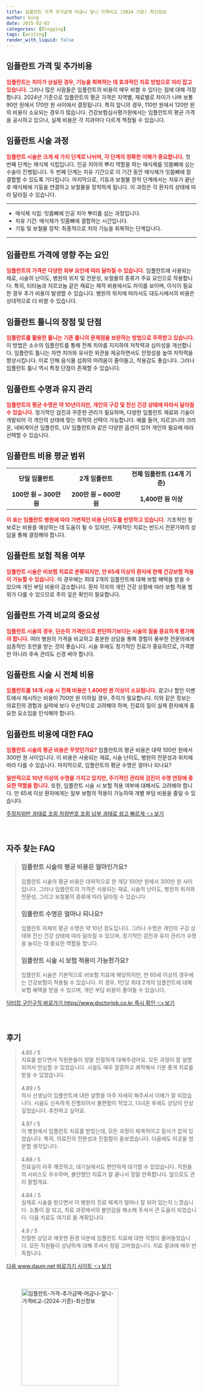 ```yaml
---
title: 임플란트 가격 추가금액 어금니 앞니 가격비교 (2024 기준) 최신정보
author: bing
date: 2025-02-02
categories: [Blogging]
tags: [writing]
render_with_liquid: false
---
```



<h2 id='임플란트_가격_및_추가비용'>임플란트 가격 및 추가비용</h2>

<p><b><span style="color: #ee2323;">임플란트는 치아가 상실된 경우, 기능을 회복하는 데 효과적인 치료 방법으로 자리 잡고 있습니다.</span></b> 그러나 많은 사람들은 임플란트의 비용이 매우 비쌀 수 있다는 점에 대해 걱정합니다. 2024년 기준으로 임플란트의 평균 가격은 지역별, 재료별로 차이가 나며 보통 90만 원에서 170만 원 사이에서 결정됩니다. 특히 앞니의 경우, 110만 원에서 120만 원의 비용이 소요되는 경우가 많습니다. 건강보험심사평가원에서는 임플란트의 평균 가격을 공시하고 있으나, 실제 비용은 각 치과마다 다르게 책정될 수 있습니다. </p>

<h2 id='임플란트_시술_과정'>임플란트 시술 과정</h2>

<p><b><span style="color: #ee2323;">임플란트 시술은 크게 세 가지 단계로 나뉘며, 각 단계의 정확한 이해가 중요합니다.</span></b> 첫 번째 단계는 매식체 식립입니다. 인공 치아의 뿌리 역할을 하는 매식체를 잇몸뼈에 심는 수술이 진행됩니다. 두 번째 단계는 치유 기간으로 이 기간 동안 매식체가 잇몸뼈에 잘 결합할 수 있도록 기다립니다. 마지막으로, 기둥과 보철물 장착 단계에서는 치유가 끝난 후 매식체에 기둥을 연결하고 보철물을 장착하게 됩니다. 이 과정은 각 환자의 상태에 따라 달라질 수 있습니다.</p>

<hr />

<ul>
    <li>매식체 식립: 잇몸뼈에 인공 치아 뿌리를 심는 과정입니다.</li>
    <li>치유 기간: 매식체가 잇몸뼈에 결합하는 시간입니다.</li>
    <li>기둥 및 보철물 장착: 최종적으로 치아 기능을 회복하는 단계입니다.</li>
</ul>

<hr />

<h2 id='임플란트_가격에_영향_주는_요인'>임플란트 가격에 영향 주는 요인</h2>

<p><b><span style="color: #ee2323;">임플란트의 가격은 다양한 외부 요인에 따라 달라질 수 있습니다.</span></b> 임플란트에 사용되는 재료, 시술의 난이도, 병원의 위치 및 전문성, 보철물의 종류가 주요 요인으로 작용합니다. 특히, 티타늄과 지르코늄 같은 재료는 제작 비용에서도 차이를 보이며, 이식이 필요한 경우 추가 비용이 발생할 수 있습니다. 병원의 위치에 따라서도 대도시에서의 비용은 상대적으로 더 비쌀 수 있습니다.</p>

<h2 id='임플란트_틀니_장점_및_단점'>임플란트 틀니의 장점 및 단점</h2>

<p><b><span style="color: #ee2323;">임플란트를 활용한 틀니는 기존 틀니의 문제점을 보완하는 방법으로 주목받고 있습니다.</span></b> 이 방법은 소수의 임플란트를 통해 전체 치아를 지지하여 저작력과 심미성을 개선합니다. 임플란트 틀니는 자연 치아와 유사한 외관을 제공하면서도 안정성을 높여 저작력을 향상시킵니다. 이로 인해 음식물 섭취의 어려움이 줄어들고, 착용감도 좋습니다. 그러나 임플란트 틀니 역시 특정 단점이 존재할 수 있습니다.</p>

<h2 id='임플란트_수명과_유지관리'>임플란트 수명과 유지 관리</h2>

<p><b><span style="color: #ee2323;">임플란트의 평균 수명은 약 10년이지만, 개인의 구강 및 전신 건강 상태에 따라서 달라질 수 있습니다.</span></b> 정기적인 검진과 꾸준한 관리가 필요하며, 다양한 임플란트 재료와 기술이 개발되어 각 개인의 상태에 맞는 최적의 선택이 가능합니다. 예를 들어, 지르코니아 크라운, 네비게이션 임플란트, UV 임플란트와 같은 다양한 옵션이 있어 개인의 필요에 따라 선택할 수 있습니다. </p>

<h2 id='임플란트_비용_평균_범위'>임플란트 비용 평균 범위</h2>

<table>
    <tr>
        <td style="text-align: center; height: 17px;"><b>단일 임플란트</b></td>
        <td style="text-align: center; height: 17px;"><b>2개 임플란트</b></td>
        <td style="text-align: center; height: 17px;"><b>전체 임플란트 (14개 기준)</b></td>
    </tr>
    <tr>
        <td style="text-align: center; height: 17px;"><b>100만 원 ~ 300만 원</b></td>
        <td style="text-align: center; height: 17px;"><b>200만 원 ~ 600만 원</b></td>
        <td style="text-align: center; height: 17px;"><b>1,400만 원 이상</b></td>
    </tr>
</table>

<p><b><span style="color: #ee2323;">이 표는 임플란트 병원에 따라 가변적인 비용 난이도를 반영하고 있습니다.</span></b> 기초적인 정보로는 비용을 예상하는 데 도움이 될 수 있지만, 구체적인 치료는 반드시 전문가와의 상담을 통해 결정해야 합니다.</p>

<h2 id='임플란트_보험_적용 여부'>임플란트 보험 적용 여부</h2>

<p><b><span style="color: #ee2323;">임플란트 시술은 비보험 치료로 분류되지만, 만 65세 이상의 환자에 한해 건강보험 적용이 가능할 수 있습니다.</span></b> 이 경우에는 최대 2개의 임플란트에 대해 보험 혜택을 받을 수 있으며 개인 부담 비용이 감소합니다. 환자 각자의 개인 건강 상황에 따라 보험 적용 범위가 다를 수 있으므로 주의 깊은 확인이 필요합니다.</p>

<h2 id='임플란트_가격_비교_중요성'>임플란트 가격 비교의 중요성</h2>

<p><b><span style="color: #ee2323;">임플란트 시술의 경우, 단순히 가격만으로 판단하기보다는 시술의 질을 중요하게 평가해야 합니다.</span></b> 여러 병원의 가격을 비교하고 충분한 상담을 통해 경험이 풍부한 전문의에게 심층적인 조언을 받는 것이 좋습니다. 시술 후에도 정기적인 진료가 중요하므로, 가격뿐만 아니라 후속 관리도 신경 써야 합니다.</p>

<h2 id='임플란트_전체_비용'>임플란트 시술 시 전체 비용</h2>

<p><b><span style="color: #ee2323;">임플란트를 14개 시술 시 전체 비용은 1,400만 원 이상이 소요됩니다.</span></b> 광고나 할인 이벤트에서 제시하는 비용이 700만 원 이하일 경우, 주의가 필요합니다. 이와 같은 정보는 의료진의 경험과 실력에 보다 우선적으로 고려해야 하며, 진료의 질이 실제 환자에게 중요한 요소임을 인식해야 합니다.</p>

<h2 id='임플란트_비용에_대한_FAQ'>임플란트 비용에 대한 FAQ</h2>

<p><b><span style="color: #ee2323;">임플란트 시술의 평균 비용은 무엇인가요?</span></b> 임플란트의 평균 비용은 대략 100만 원에서 300만 원 사이입니다. 이 비용은 사용되는 재료, 시술 난이도, 병원의 전문성과 위치에 따라 다를 수 있습니다. 마지막으로, 임플란트의 평균 수명은 얼마나 되나요?</p>

<p><b><span style="color: #ee2323;">일반적으로 10년 이상의 수명을 가지고 있지만, 주기적인 관리와 검진이 수명 연장에 중요한 역할을 합니다.</span></b> 또한, 임플란트 시술 시 보험 적용 여부에 대해서도 고려해야 합니다. 만 65세 이상 환자에게는 일부 보험의 적용이 가능하여 개별 부담 비용을 줄일 수 있습니다.</p>


<p><a class="click-button" title="주정차위반 과태료 조회 차량번호 조회 납부 과태료 쉽고 빠르게" href="https://blackassets.github.io/posts/%EC%A3%BC%EC%A0%95%EC%B0%A8%EC%9C%84%EB%B0%98-%EA%B3%BC%ED%83%9C%EB%A3%8C-%EC%A1%B0%ED%9A%8C-%EC%B0%A8%EB%9F%89%EB%B2%88%ED%98%B8-%EC%A1%B0%ED%9A%8C-%EB%82%A9%EB%B6%80-%EA%B3%BC%ED%83%9C%EB%A3%8C-%EC%89%BD%EA%B3%A0-%EB%B9%A0%EB%A5%B4%EA%B2%8C/" rel="dofollow">주정차위반 과태료 조회 차량번호 조회 납부 과태료 쉽고 빠르게 👈 보기</a></p><br>
<h2 id='자주_찾는_FAQ'>자주 찾는 FAQ</h2>
<div itemscope="" itemtype="https://schema.org/FAQPage">
<blockquote>
<div itemscope="" itemprop="mainEntity" itemtype="https://schema.org/Question">
<h3 itemprop="name">임플란트 시술의 평균 비용은 얼마인가요?</h3>
<div itemscope="" itemprop="acceptedAnswer" itemtype="https://schema.org/Answer">
<span itemprop="text">
<p>임플란트 시술의 평균 비용은 대략적으로 한 개당 100만 원에서 300만 원 사이입니다. 그러나 임플란트의 가격은 사용되는 재료, 시술의 난이도, 병원의 위치와 전문성, 그리고 보철물의 종류에 따라 달라질 수 있습니다.</p>
</span>
</div>
</div>
<div itemscope="" itemprop="mainEntity" itemtype="https://schema.org/Question">
<h3 itemprop="name">임플란트 수명은 얼마나 되나요?</h3>
<div itemscope="" itemprop="acceptedAnswer" itemtype="https://schema.org/Answer">
<span itemprop="text">
<p>임플란트 자체의 평균 수명은 약 10년 정도입니다. 그러나 수명은 개인의 구강 상태와 전신 건강 상태에 따라 달라질 수 있으며, 정기적인 검진과 유지 관리가 수명을 늘리는 데 중요한 역할을 합니다.</p>
</span>
</div>
</div>
<div itemscope="" itemprop="mainEntity" itemtype="https://schema.org/Question">
<h3 itemprop="name">임플란트 시술 시 보험 적용이 가능한가요?</h3>
<div itemscope="" itemprop="acceptedAnswer" itemtype="https://schema.org/Answer">
<span itemprop="text">
<p>임플란트 시술은 기본적으로 비보험 치료에 해당하지만, 만 65세 이상의 경우에는 건강보험이 적용될 수 있습니다. 이 경우, 1인당 최대 2개의 임플란트에 대해 보험 혜택을 받을 수 있으며, 개인 부담 비용이 줄어들 수 있습니다.</p>
</span>
</div>
</div>
</blockquote>
</div>
<p><a class="click-button" title="닥터잡 구인구직 바로가기 https//www.doctorjob.co.kr 즉시 확인" href="https://blackassets.github.io/posts/%EB%8B%A5%ED%84%B0%EC%9E%A1-%EA%B5%AC%EC%9D%B8%EA%B5%AC%EC%A7%81-%EB%B0%94%EB%A1%9C%EA%B0%80%EA%B8%B0-httpswww.doctorjob.co.kr-%EC%A6%89%EC%8B%9C-%ED%99%95%EC%9D%B8/" rel="dofollow">닥터잡 구인구직 바로가기 https//www.doctorjob.co.kr 즉시 확인 👈 보기</a></p><br>
<h2 id='후기'>후기</h2>
<div itemscope itemtype="https://schema.org/Product">
  <blockquote>
  <div itemprop="review" itemscope itemtype="https://schema.org/Review">
      <div itemprop="reviewRating" itemscope itemtype="https://schema.org/Rating"> <span itemprop="ratingValue">4.85</span> / <span itemprop="bestRating">5</span> </div>
      <span itemprop="reviewBody">치료를 받으면서 직원분들이 정말 친절하게 대해주셨어요. 모든 과정이 잘 설명되어서 안심할 수 있었습니다. 시설도 매우 깔끔하고 쾌적해서 기분 좋게 치료를 받을 수 있었습니다.</span>
  </div>
  <br>
  <div itemprop="review" itemscope itemtype="https://schema.org/Review">
      <div itemprop="reviewRating" itemscope itemtype="https://schema.org/Rating"> <span itemprop="ratingValue">4.89</span> / <span itemprop="bestRating">5</span> </div>
      <span itemprop="reviewBody">의사 선생님이 임플란트에 대한 설명을 아주 자세히 해주셔서 이해가 잘 되었습니다. 시술도 신속하게 진행되어서 불편함이 적었고, 다녀온 후에도 상담이 인상 깊었습니다. 추천하고 싶어요.</span>
  </div>
  <br>
  <div itemprop="review" itemscope itemtype="https://schema.org/Review">
      <div itemprop="reviewRating" itemscope itemtype="https://schema.org/Rating"> <span itemprop="ratingValue">4.97</span> / <span itemprop="bestRating">5</span> </div>
      <span itemprop="reviewBody">이 병원에서 임플란트 치료를 받았는데, 모든 과정이 체계적이고 질서가 잡혀 있었습니다. 특히, 의료진의 전문성과 친절함이 돋보였습니다. 다음에도 이곳을 방문할 생각입니다.</span>
  </div>
  <br>
  <div itemprop="review" itemscope itemtype="https://schema.org/Review">
      <div itemprop="reviewRating" itemscope itemtype="https://schema.org/Rating"> <span itemprop="ratingValue">4.88</span> / <span itemprop="bestRating">5</span> </div>
      <span itemprop="reviewBody">진료실이 아주 깨끗하고, 대기실에서도 편안하게 대기할 수 있었습니다. 직원들의 서비스도 우수하며, 불안했던 치료가 잘 끝나서 정말 만족합니다. 앞으로도 관리 잘할게요.</span>
  </div>
  <br>
  <div itemprop="review" itemscope itemtype="https://schema.org/Review">
      <div itemprop="reviewRating" itemscope itemtype="https://schema.org/Rating"> <span itemprop="ratingValue">4.84</span> / <span itemprop="bestRating">5</span> </div>
      <span itemprop="reviewBody">실제로 시술을 받으면서 이 병원의 진료 체계가 얼마나 잘 되어 있는지 느꼈습니다. 소통이 잘 되고, 치료 과정에서의 불안감을 해소해 주셔서 큰 도움이 되었습니다. 다음 치료도 여기로 올 계획입니다.</span>
  </div>
  <br>
  <div itemprop="review" itemscope itemtype="https://schema.org/Review">
      <div itemprop="reviewRating" itemscope itemtype="https://schema.org/Rating"> <span itemprop="ratingValue">4.9</span> / <span itemprop="bestRating">5</span> </div>
      <span itemprop="reviewBody">친절한 상담과 깨끗한 환경 덕분에 임플란트 치료에 대한 걱정이 줄어들었습니다. 모든 직원들이 상냥하게 대해 주셔서 정말 고마웠습니다. 치료 결과에 매우 만족합니다.</span>
  </div>
  </blockquote>
</div>
<p><a class="click-button" title="다음 www.daum.net 바로가기 사이트" href="https://blackassets.github.io/posts/%EB%8B%A4%EC%9D%8C-www.daum.net-%EB%B0%94%EB%A1%9C%EA%B0%80%EA%B8%B0-%EC%82%AC%EC%9D%B4%ED%8A%B8/" rel="dofollow">다음 www.daum.net 바로가기 사이트 👈 보기</a></p><br>
<figure class="image"><img src="https://blackassets.github.io/assets/img/thumbnail/임플란트-가격-추가금액-어금니-앞니-가격비교-(2024-기준)-최신정보.webp" alt="임플란트-가격-추가금액-어금니-앞니-가격비교-(2024-기준)-최신정보" width="256" height="256"></figure>
